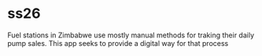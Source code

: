 # ss26
Fuel stations in Zimbabwe use  mostly manual methods for traking their daily pump sales. This app seeks to provide a digital way for that process
